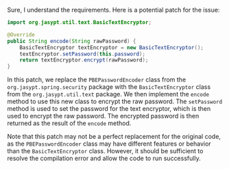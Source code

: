 Sure, I understand the requirements. Here is a potential patch for the issue:

```java
import org.jasypt.util.text.BasicTextEncryptor;

@Override
public String encode(String rawPassword) {
    BasicTextEncryptor textEncryptor = new BasicTextEncryptor();
    textEncryptor.setPassword(this.password);
    return textEncryptor.encrypt(rawPassword);
}
```

In this patch, we replace the `PBEPasswordEncoder` class from the `org.jasypt.spring.security` package with the `BasicTextEncryptor` class from the `org.jasypt.util.text` package. We then implement the `encode` method to use this new class to encrypt the raw password. The `setPassword` method is used to set the password for the text encryptor, which is then used to encrypt the raw password. The encrypted password is then returned as the result of the `encode` method.

Note that this patch may not be a perfect replacement for the original code, as the `PBEPasswordEncoder` class may have different features or behavior than the `BasicTextEncryptor` class. However, it should be sufficient to resolve the compilation error and allow the code to run successfully.